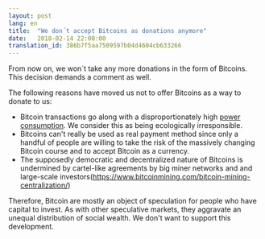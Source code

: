 ```yaml
---
layout: post
lang: en
title:  "We don´t accept Bitcoins as donations anymore"
date:   2018-02-14 22:00:00
translation_id: 386b7f5aa7509597b04d4604cb633266
---
```



From now on, we won´t take any more donations in the form of Bitcoins. This decision demands a comment as well.

The following reasons have moved us not to offer Bitcoins as a way to donate to us:
  
  * Bitcoin transactions  go along with a disproportionately high [power consumption](https://arstechnica.com/tech-policy/2017/12/bitcoins-insane-energy-consumption-explained/). We consider this as being ecologically irresponsible. 
  * Bitcoins can't really be used as real payment method since only a handful of people are willing to take the risk of the massively changing Bitcoin course and to accept Bitcoin as a currency. 
  * The supposedly democratic and decentralized nature of Bitcoins is undermined by cartel-like agreements by big miner networks and  and large-scale investors(https://www.bitcoinmining.com/bitcoin-mining-centralization/)

Therefore, Bitcoin are mostly an object of speculation for people who have capital to invest. As with other speculative markets, they aggravate an unequal distribution of social wealth. We don't want to support this development.
